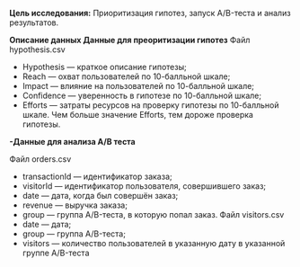 **Цель исследования:** Приоритизация гипотез, запуск A/B-теста и анализ результатов. 

**Описание данных
Данные для преоритизации гипотез** 
Файл hypothesis.csv
 - Hypothesis — краткое описание гипотезы;
 - Reach — охват пользователей по 10-балльной шкале;
 - Impact — влияние на пользователей по 10-балльной шкале;
 - Confidence — уверенность в гипотезе по 10-балльной шкале;
 - Efforts — затраты ресурсов на проверку гипотезы по 10-балльной шкале. Чем больше значение Efforts, тем дороже проверка гипотезы.
 
 **-Данные для  анализа A/B теста** 

Файл orders.csv
 - transactionId — идентификатор заказа;
 - visitorId — идентификатор пользователя, совершившего заказ;
 - date — дата, когда был совершён заказ;
 - revenue — выручка заказа;
 - group — группа A/B-теста, в которую попал заказ.
Файл visitors.csv
 - date — дата;
 - group — группа A/B-теста;
 - visitors — количество пользователей в указанную дату в указанной группе A/B-теста
